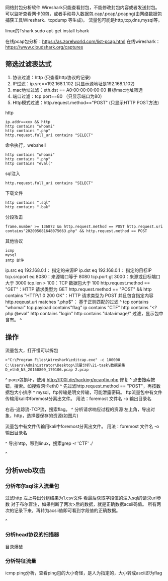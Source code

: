 网络封包分析软件
Wireshark只能查看封包，不能修改封包内容或者发送封包。
可以监听查看网卡的包，或者手动导入数据包.cap/.pcap/.pcapng(由网络数据包捕获工具Wireshark、tcpdump 等生成)。
流量包可能是http,tcp,dns,mysql等。

linux的Tshark
sudo apt-get install tshark

在线pcap包分析：<https://as.zorelworld.com/list-pcap.html>
在线wireshark：https://www.cloudshark.org/captures

## **筛选过滤表达式**
1. 协议过滤：http (只查看http协议的记录)
2. IP过滤：ip.src==192.168.1.102 (只显示源地址是192.168.1.102)
3. mac地址过滤：eth.dst == A0:00:00:00:00:00 目标mac地址筛选 
4. 端口过滤：tcp.port==80 （只显示端口为80）
5. Http模式过滤：http.request.method=="POST" (只显示HTTP POST方法) 

http
```
ip.addr==xxx && http
http contains "whoami"
http contains ".php"
http.request.full_uri contains "SELECT"
```
命令执行，webshell
```
http contains "whoami"
http contains ".php"
http contains "eval("
```
sql注入
```
http.request.full_uri contains "SELECT"
```
下载文件
```
http contains ".sql"
http contains ".bak"
```
分段攻击
```
frame.number >= 136872 && http.request.method == POST http.request.uri contains"202005081648075663.php" && http.request.method == POST
```
其他协议
```
icmp
mysql
smtp 邮件
```
ip.src eq 192.168.0.1： 指定的来源IP
ip.dst eq 192.168.0.1： 指定的目标IP 
tcp.srcport eq 8080：来源端口等于 8080
tcp.port gt 3000：来源或目标端口大于 3000 
tcp.len > 100：TCP 数据包大于 100 
http.request.method == "GET"：HTTP 请求类型为 GET 
http.request.method == "POST" && http contains "HTTP/1.0 200 OK"：HTTP 请求类型为 POST 并且包含指定内容
http.reqeust.uri matches ".php$"： 基于正则匹配的过滤
^
tcp contains "whomai"
tcp.payload contains"flag"
ip contains "CTF"
http contains "<?php @eval"
http contains "login"
http contains "data:image/"
过滤，显示包中含有。
^

## **操作**
流量包大，打开慢可以拆包
```
>"C:\Program Files\Wireshark\editcap.exe" -c 100000 C:\Users\Administrator\Desktop\流量分析\21-task\数据采集D_eth0_NS_20160809_170106.pcap 2.pcap
```

^
pacp包损坏，使用 http://f00l.de/hacking/pcapfix.php 修复
^
点击搜索按钮，搜索。如搜索网卡eth0
^
先过滤http.request.method == "POST"，再按数据包大小排序
^
mysql，ftp传输是明文传输，可能泄露密码。
ftp流量包中有文件传输用kali中foremost分离出文件。
用法：foremost 文件名 -o 输出目录名


右击-追踪流-TCP流，搜索flag。
^
分析请求响应过程的资源
左上角，导出对象，http，选择要保存的资源(如图片)

流量包中有文件传输用kali中foremost分离出文件。
用法：foremost 文件名 -o 输出目录名

^
导出http，移到linux，搜索grep -r 'CTF' ./


^
## **分析web攻击**
### **分析布尔sql注入流量包**
过滤http
左上导出分组结果为1.csv文件
看最后获取字段值的注入sql的请求url参数
对于布尔盲注，如果判断了两次>后的数据，就是正确数据acsii码值。
所有两次的记录下来，再转为acsii值即可看到字段值的正确数据。


^
### **分析head协议的扫描器**
目录爆破

### **分析特征流量**
icmp
ping分析，查看ping包的大小奇怪，是人为指定的，大小转成ascii即为flag